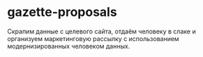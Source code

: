 # gazette-proposals
Скрапим данные с целевого сайта, отдаём человеку в слаке и организуем маркетинговую рассылку с использованием модернизированных человеком данных.
